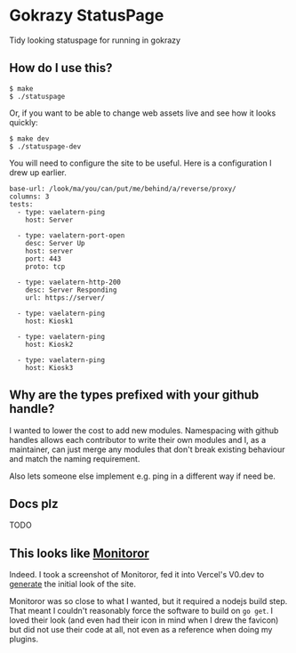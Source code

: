 # Gokrazy StatusPage

Tidy looking statuspage for running in gokrazy

## How do I use this?

```
$ make
$ ./statuspage
```

Or, if you want to be able to change web assets live and see how it looks quickly:

```
$ make dev
$ ./statuspage-dev
```

You will need to configure the site to be useful. Here is a configuration I drew up earlier.

```
base-url: /look/ma/you/can/put/me/behind/a/reverse/proxy/
columns: 3
tests:
  - type: vaelatern-ping
    host: Server

  - type: vaelatern-port-open
    desc: Server Up
    host: server
    port: 443
    proto: tcp

  - type: vaelatern-http-200
    desc: Server Responding
    url: https://server/

  - type: vaelatern-ping
    host: Kiosk1

  - type: vaelatern-ping
    host: Kiosk2

  - type: vaelatern-ping
    host: Kiosk3
```

## Why are the types prefixed with your github handle?

I wanted to lower the cost to add new modules. Namespacing with github handles allows each contributor to write their own modules and I, as a maintainer, can just merge any modules that don't break existing behaviour and match the naming requirement.

Also lets someone else implement e.g. ping in a different way if need be.

## Docs plz

TODO

## This looks like [Monitoror](https://monitoror.com/)

Indeed. I took a screenshot of Monitoror, fed it into Vercel's V0.dev to [generate](https://v0.dev/t/PgjBM0G63Wj) the initial look of the site.

Monitoror was so close to what I wanted, but it required a nodejs build step. That meant I couldn't reasonably force the software to build on `go get`. I loved their look (and even had their icon in mind when I drew the favicon) but did not use their code at all, not even as a reference when doing my plugins.

